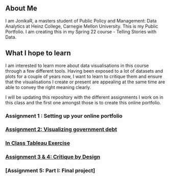 ## About Me
I am JonikaR, a masters student  of Public Policy and Management: Data Analytics at Heinz College, Carnegie Mellon University. This is my Public Portfolio.
I am creating this in my Spring 22 course - Telling Stories with Data. 

## What I hope to learn
I am interested to learn more about data visualisations in this course through a few different tools. Having been exposed to a lot of datasets and plots for a couple of years now, I want to learn to critique them and ensure that the visualisations I create or present are appealing at the same time are able to convey the right meaning clearly.

I will be updating this repository with the different assignments I work on in this class and the first one amongst those is to create this online portfolio.


### Assignment 1 : Setting up your online portfolio 

### [Assignment 2: Visualizing government debt](/dataviz2.md)

### [In Class Tableau Exercise](/dataviz3.html)

### [Assignment 3 & 4: Critique by Design](/dataviz4.md)

### [Assignment 5: Part I: Final project]
